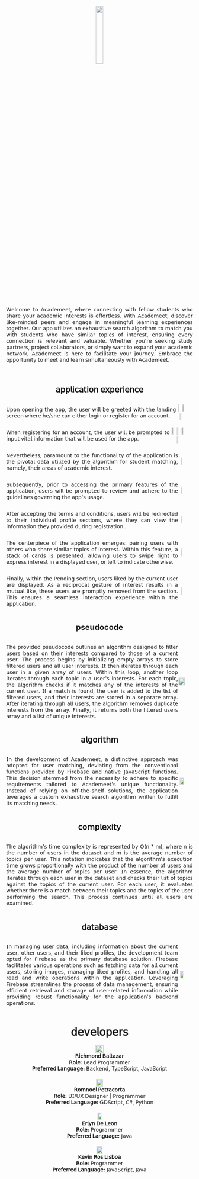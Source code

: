 <div align="center">
  <img src="https://github.com/Retchizu/Academeet/assets/116050858/5195f808-f28f-4cbf-b672-188d0ad43d17" width="20%" height="20%" style="display: block;"></img> 
</div>

<br>

<div align="center">
   <p style="text-align: justify;">𝖶𝖾𝗅𝖼𝗈𝗆𝖾 𝗍𝗈 𝖠𝖼𝖺𝖽𝖾𝗆𝖾𝖾𝗍, 𝗐𝗁𝖾𝗋𝖾 𝖼𝗈𝗇𝗇𝖾𝖼𝗍𝗂𝗇𝗀 𝗐𝗂𝗍𝗁 𝖿𝖾𝗅𝗅𝗈𝗐 𝗌𝗍𝗎𝖽𝖾𝗇𝗍𝗌 𝗐𝗁𝗈 𝗌𝗁𝖺𝗋𝖾 𝗒𝗈𝗎𝗋 𝖺𝖼𝖺𝖽𝖾𝗆𝗂𝖼 𝗂𝗇𝗍𝖾𝗋𝖾𝗌𝗍𝗌 𝗂𝗌 𝖾𝖿𝖿𝗈𝗋𝗍𝗅𝖾𝗌𝗌. 𝖶𝗂𝗍𝗁 𝖠𝖼𝖺𝖽𝖾𝗆𝖾𝖾𝗍, 𝖽𝗂𝗌𝖼𝗈𝗏𝖾𝗋 𝗅𝗂𝗄𝖾-𝗆𝗂𝗇𝖽𝖾𝖽 𝗉𝖾𝖾𝗋𝗌 𝖺𝗇𝖽 𝖾𝗇𝗀𝖺𝗀𝖾 𝗂𝗇 𝗆𝖾𝖺𝗇𝗂𝗇𝗀𝖿𝗎𝗅 𝗅𝖾𝖺𝗋𝗇𝗂𝗇𝗀 𝖾𝗑𝗉𝖾𝗋𝗂𝖾𝗇𝖼𝖾𝗌 𝗍𝗈𝗀𝖾𝗍𝗁𝖾𝗋. 𝖮𝗎𝗋 𝖺𝗉𝗉 𝗎𝗍𝗂𝗅𝗂𝗓𝖾𝗌 𝖺𝗇 𝖾𝗑𝗁𝖺𝗎𝗌𝗍𝗂𝗏𝖾 𝗌𝖾𝖺𝗋𝖼𝗁 𝖺𝗅𝗀𝗈𝗋𝗂𝗍𝗁𝗆 𝗍𝗈 𝗆𝖺𝗍𝖼𝗁 𝗒𝗈𝗎 𝗐𝗂𝗍𝗁 𝗌𝗍𝗎𝖽𝖾𝗇𝗍𝗌 𝗐𝗁𝗈 𝗁𝖺𝗏𝖾 𝗌𝗂𝗆𝗂𝗅𝖺𝗋 𝗍𝗈𝗉𝗂𝖼𝗌 𝗈𝖿 𝗂𝗇𝗍𝖾𝗋𝖾𝗌𝗍, 𝖾𝗇𝗌𝗎𝗋𝗂𝗇𝗀 𝖾𝗏𝖾𝗋𝗒 𝖼𝗈𝗇𝗇𝖾𝖼𝗍𝗂𝗈𝗇 𝗂𝗌 𝗋𝖾𝗅𝖾𝗏𝖺𝗇𝗍 𝖺𝗇𝖽 𝗏𝖺𝗅𝗎𝖺𝖻𝗅𝖾. 𝖶𝗁𝖾𝗍𝗁𝖾𝗋 𝗒𝗈𝗎'𝗋𝖾 𝗌𝖾𝖾𝗄𝗂𝗇𝗀 𝗌𝗍𝗎𝖽𝗒 𝗉𝖺𝗋𝗍𝗇𝖾𝗋𝗌, 𝗉𝗋𝗈𝗃𝖾𝖼𝗍 𝖼𝗈𝗅𝗅𝖺𝖻𝗈𝗋𝖺𝗍𝗈𝗋𝗌, 𝗈𝗋 𝗌𝗂𝗆𝗉𝗅𝗒 𝗐𝖺𝗇𝗍 𝗍𝗈 𝖾𝗑𝗉𝖺𝗇𝖽 𝗒𝗈𝗎𝗋 𝖺𝖼𝖺𝖽𝖾𝗆𝗂𝖼 𝗇𝖾𝗍𝗐𝗈𝗋𝗄, 𝖠𝖼𝖺𝖽𝖾𝗆𝖾𝖾𝗍 𝗂𝗌 𝗁𝖾𝗋𝖾 𝗍𝗈 𝖿𝖺𝖼𝗂𝗅𝗂𝗍𝖺𝗍𝖾 𝗒𝗈𝗎𝗋 𝗃𝗈𝗎𝗋𝗇𝖾𝗒. 𝖤𝗆𝖻𝗋𝖺𝖼𝖾 𝗍𝗁𝖾 𝗈𝗉𝗉𝗈𝗋𝗍𝗎𝗇𝗂𝗍𝗒 𝗍𝗈 𝗆𝖾𝖾𝗍 𝖺𝗇𝖽 𝗅𝖾𝖺𝗋𝗇 𝗌𝗂𝗆𝗎𝗅𝗍𝖺𝗇𝖾𝗈𝗎𝗌𝗅𝗒 𝗐𝗂𝗍𝗁 𝖠𝖼𝖺𝖽𝖾𝗆𝖾𝖾𝗍.</p>
</div>

<br>

<div align="center">
  <h2><b>𝖺𝗉𝗉𝗅𝗂𝖼𝖺𝗍𝗂𝗈𝗇 𝖾𝗑𝗉𝖾𝗋𝗂𝖾𝗇𝖼𝖾</b></h2>
</div>

<div align="center" style="display: flex; flex-direction: row; align-items: center; justify-content: center;">
   <p style="text-align: justify;">𝖴𝗉𝗈𝗇 𝗈𝗉𝖾𝗇𝗂𝗇𝗀 𝗍𝗁𝖾 𝖺𝗉𝗉, 𝗍𝗁𝖾 𝗎𝗌𝖾𝗋 𝗐𝗂𝗅𝗅 𝖻𝖾 𝗀𝗋𝖾𝖾𝗍𝖾𝖽 𝗐𝗂𝗍𝗁 𝗍𝗁𝖾 𝗅𝖺𝗇𝖽𝗂𝗇𝗀 𝗌𝖼𝗋𝖾𝖾𝗇 𝗐𝗁𝖾𝗋𝖾 𝗁𝖾/𝗌𝗁𝖾 𝖼𝖺𝗇 𝖾𝗂𝗍𝗁𝖾𝗋 𝗅𝗈𝗀𝗂𝗇 𝗈𝗋 𝗋𝖾𝗀𝗂𝗌𝗍𝖾𝗋 𝖿𝗈𝗋 𝖺𝗇 𝖺𝖼𝖼𝗈𝗎𝗇𝗍.</p>
   <div style="display: flex; flex-direction: row; align-items: center; justify-content: center;">
      <div style="margin-right: 20px;">
         <img src="https://github.com/Retchizu/Academeet/assets/116050858/8968f34f-4dbc-41f4-a13f-5586f54e68a5" width="30%"></img> <img src="https://github.com/Retchizu/Academeet/assets/116050858/18490050-f139-4316-8279-4318f2fe0a01" width="30%"></img> <img src="https://github.com/Retchizu/Academeet/assets/116050858/71fbf831-1f93-4cad-8553-949b0c05da21" width="30%"></img> 
      </div>
   </div>
</div>

<div align="center" style="display: flex; flex-direction: row; align-items: center; justify-content: center;">
    <br>
   <p style="text-align: justify;">When 𝗋𝖾𝗀𝗂𝗌𝗍𝖾𝗋𝗂𝗇𝗀 𝖿𝗈𝗋 𝖺𝗇 𝖺𝖼𝖼𝗈𝗎𝗇𝗍, 𝗍𝗁𝖾 𝗎𝗌𝖾𝗋 𝗐𝗂𝗅𝗅 𝖻𝖾 𝗉𝗋𝗈𝗆𝗉𝗍𝖾𝖽 𝗍𝗈 𝗂𝗇𝗉𝗎𝗍 𝗏𝗂𝗍𝖺𝗅 𝗂𝗇𝖿𝗈𝗋𝗆𝖺𝗍𝗂𝗈𝗇 𝗍𝗁𝖺𝗍 𝗐𝗂𝗅𝗅 𝖻𝖾 𝗎𝗌𝖾𝖽 𝖿𝗈𝗋 𝗍𝗁𝖾 𝖺𝗉𝗉.</p>
   <div style="display: flex; flex-direction: row; align-items: center; justify-content: center;">
      <div style="margin-right: 20px;">
         <img src="https://github.com/Retchizu/Academeet/assets/116050858/9913af8e-b3eb-4227-bdd6-119d9148d051" width="23%"></img> <img src="https://github.com/Retchizu/Academeet/assets/116050858/bf3f71fd-3874-4113-aa34-226fbd447fbe" width="23%"></img> <img src="https://github.com/Retchizu/Academeet/assets/116050858/63e8f0fd-4d33-4146-9f70-61933b68bea2" width="23%"></img> <img src="https://github.com/Retchizu/Academeet/assets/116050858/f4333c25-49d9-4680-8024-38c8d5d64858" width="23%"></img> 
      </div>
   </div>
</div>

<div align="center" style="display: flex; flex-direction: row; align-items: center; justify-content: center;">
    <br>
   <p style="text-align: justify;">𝖭𝖾𝗏𝖾𝗋𝗍𝗁𝖾𝗅𝖾𝗌𝗌, 𝗉𝖺𝗋𝖺𝗆𝗈𝗎𝗇𝗍 𝗍𝗈 𝗍𝗁𝖾 𝖿𝗎𝗇𝖼𝗍𝗂𝗈𝗇𝖺𝗅𝗂𝗍𝗒 𝗈𝖿 𝗍𝗁𝖾 𝖺𝗉𝗉𝗅𝗂𝖼𝖺𝗍𝗂𝗈𝗇 𝗂𝗌 𝗍𝗁𝖾 𝗉𝗂𝗏𝗈𝗍𝖺𝗅 𝖽𝖺𝗍𝖺 𝗎𝗍𝗂𝗅𝗂𝗓𝖾𝖽 𝖻𝗒 𝗍𝗁𝖾 𝖺𝗅𝗀𝗈𝗋𝗂𝗍𝗁𝗆 𝖿𝗈𝗋 𝗌𝗍𝗎𝖽𝖾𝗇𝗍 𝗆𝖺𝗍𝖼𝗁𝗂𝗇𝗀, 𝗇𝖺𝗆𝖾𝗅𝗒, 𝗍𝗁𝖾𝗂𝗋 𝖺𝗋𝖾𝖺𝗌 𝗈𝖿 𝖺𝖼𝖺𝖽𝖾𝗆𝗂𝖼 𝗂𝗇𝗍𝖾𝗋𝖾𝗌𝗍.</p>
   <div style="display: flex; flex-direction: row; align-items: center; justify-content: center;">
      <div style="margin-right: 20px;">
         <img src="https://github.com/Retchizu/Academeet/assets/116050858/66de1bfb-80ab-4299-8de6-6ed6c121f4e2" width="25%"></img> 
      </div>
   </div>
</div>

<div align="center" style="display: flex; flex-direction: row; align-items: center; justify-content: center;">
    <br>
   <p style="text-align: justify;">𝖲𝗎𝖻𝗌𝖾𝗊𝗎𝖾𝗇𝗍𝗅𝗒, 𝗉𝗋𝗂𝗈𝗋 𝗍𝗈 𝖺𝖼𝖼𝖾𝗌𝗌𝗂𝗇𝗀 𝗍𝗁𝖾 𝗉𝗋𝗂𝗆𝖺𝗋𝗒 𝖿𝖾𝖺𝗍𝗎𝗋𝖾𝗌 𝗈𝖿 𝗍𝗁𝖾 𝖺𝗉𝗉𝗅𝗂𝖼𝖺𝗍𝗂𝗈𝗇, 𝗎𝗌𝖾𝗋𝗌 𝗐𝗂𝗅𝗅 𝖻𝖾 𝗉𝗋𝗈𝗆𝗉𝗍𝖾𝖽 𝗍𝗈 𝗋𝖾𝗏𝗂𝖾𝗐 𝖺𝗇𝖽 𝖺𝖽𝗁𝖾𝗋𝖾 𝗍𝗈 𝗍𝗁𝖾 𝗀𝗎𝗂𝖽𝖾𝗅𝗂𝗇𝖾𝗌 𝗀𝗈𝗏𝖾𝗋𝗇𝗂𝗇𝗀 𝗍𝗁𝖾 𝖺𝗉𝗉'𝗌 𝗎𝗌𝖺𝗀𝖾.</p>
   <div style="display: flex; flex-direction: row; align-items: center; justify-content: center;">
      <div style="margin-right: 20px;">
         <img src="https://github.com/Retchizu/Academeet/assets/116050858/8f8ac2a5-39c7-419a-9740-253406445e80" width="25%"></img> 
      </div>
   </div>
</div>

<div align="center" style="display: flex; flex-direction: row; align-items: center; justify-content: center;">
    <br>
   <p style="text-align: justify;">𝖠𝖿𝗍𝖾𝗋 𝖺𝖼𝖼𝖾𝗉𝗍𝗂𝗇𝗀 𝗍𝗁𝖾 𝗍𝖾𝗋𝗆𝗌 𝖺𝗇𝖽 𝖼𝗈𝗇𝖽𝗂𝗍𝗂𝗈𝗇𝗌, 𝗎𝗌𝖾𝗋𝗌 𝗐𝗂𝗅𝗅 𝖻𝖾 𝗋𝖾𝖽𝗂𝗋𝖾𝖼𝗍𝖾𝖽 𝗍𝗈 𝗍𝗁𝖾𝗂𝗋 𝗂𝗇𝖽𝗂𝗏𝗂𝖽𝗎𝖺𝗅 𝗉𝗋𝗈𝖿𝗂𝗅𝖾 𝗌𝖾𝖼𝗍𝗂𝗈𝗇𝗌, 𝗐𝗁𝖾𝗋𝖾 𝗍𝗁𝖾𝗒 𝖼𝖺𝗇 𝗏𝗂𝖾𝗐 𝗍𝗁𝖾 𝗂𝗇𝖿𝗈𝗋𝗆𝖺𝗍𝗂𝗈𝗇 𝗍𝗁𝖾𝗒 𝗉𝗋𝗈𝗏𝗂𝖽𝖾𝖽 𝖽𝗎𝗋𝗂𝗇𝗀 𝗋𝖾𝗀𝗂𝗌𝗍𝗋𝖺𝗍𝗂𝗈𝗇..</p>
   <div style="display: flex; flex-direction: row; align-items: center; justify-content: center;">
      <div style="margin-right: 20px;">
         <img src="https://github.com/Retchizu/Academeet/assets/116050858/6abfe643-9d83-4bc0-bab2-a63f4e09315b" width="25%"></img> 
      </div>
   </div>
</div>

<div align="center" style="display: flex; flex-direction: row; align-items: center; justify-content: center;">
    <br>
   <p style="text-align: justify;">The 𝖼𝖾𝗇𝗍𝖾𝗋𝗉𝗂𝖾𝖼𝖾 𝗈𝖿 𝗍𝗁𝖾 𝖺𝗉𝗉𝗅𝗂𝖼𝖺𝗍𝗂𝗈𝗇 𝖾𝗆𝖾𝗋𝗀𝖾𝗌: 𝗉𝖺𝗂𝗋𝗂𝗇𝗀 𝗎𝗌𝖾𝗋𝗌 𝗐𝗂𝗍𝗁 𝗈𝗍𝗁𝖾𝗋𝗌 𝗐𝗁𝗈 𝗌𝗁𝖺𝗋𝖾 𝗌𝗂𝗆𝗂𝗅𝖺𝗋 𝗍𝗈𝗉𝗂𝖼𝗌 𝗈𝖿 𝗂𝗇𝗍𝖾𝗋𝖾𝗌𝗍. 𝖶𝗂𝗍𝗁𝗂𝗇 𝗍𝗁𝗂𝗌 𝖿𝖾𝖺𝗍𝗎𝗋𝖾, 𝖺 𝗌𝗍𝖺𝖼𝗄 𝗈𝖿 𝖼𝖺𝗋𝖽𝗌 𝗂𝗌 𝗉𝗋𝖾𝗌𝖾𝗇𝗍𝖾𝖽, 𝖺𝗅𝗅𝗈𝗐𝗂𝗇𝗀 𝗎𝗌𝖾𝗋𝗌 𝗍𝗈 𝗌𝗐𝗂𝗉𝖾 𝗋𝗂𝗀𝗁𝗍 𝗍𝗈 𝖾𝗑𝗉𝗋𝖾𝗌𝗌 𝗂𝗇𝗍𝖾𝗋𝖾𝗌𝗍 𝗂𝗇 𝖺 𝖽𝗂𝗌𝗉𝗅𝖺𝗒𝖾𝖽 𝗎𝗌𝖾𝗋, 𝗈𝗋 𝗅𝖾𝖿𝗍 𝗍𝗈 𝗂𝗇𝖽𝗂𝖼𝖺𝗍𝖾 𝗈𝗍𝗁𝖾𝗋𝗐𝗂𝗌𝖾.</p>
   <div style="display: flex; flex-direction: row; align-items: center; justify-content: center;">
      <div style="margin-right: 20px;">
         <img src="https://github.com/Retchizu/Academeet/assets/116050858/904dfb98-f3b8-4438-9e60-7266832f415f" width="25%"></img> 
      </div>
   </div>
</div>

<div align="center" style="display: flex; flex-direction: row; align-items: center; justify-content: center;">
    <br>
   <p style="text-align: justify;">𝖥𝗂𝗇𝖺𝗅𝗅𝗒, 𝗐𝗂𝗍𝗁𝗂𝗇 𝗍𝗁𝖾 𝖯𝖾𝗇𝖽𝗂𝗇𝗀 𝗌𝖾𝖼𝗍𝗂𝗈𝗇, 𝗎𝗌𝖾𝗋𝗌 𝗅𝗂𝗄𝖾𝖽 𝖻𝗒 𝗍𝗁𝖾 𝖼𝗎𝗋𝗋𝖾𝗇𝗍 𝗎𝗌𝖾𝗋 𝖺𝗋𝖾 𝖽𝗂𝗌𝗉𝗅𝖺𝗒𝖾𝖽. 𝖠𝗌 𝖺 𝗋𝖾𝖼𝗂𝗉𝗋𝗈𝖼𝖺𝗅 𝗀𝖾𝗌𝗍𝗎𝗋𝖾 𝗈𝖿 𝗂𝗇𝗍𝖾𝗋𝖾𝗌𝗍 𝗋𝖾𝗌𝗎𝗅𝗍𝗌 𝗂𝗇 𝖺 𝗆𝗎𝗍𝗎𝖺𝗅 𝗅𝗂𝗄𝖾, 𝗍𝗁𝖾𝗌𝖾 𝗎𝗌𝖾𝗋𝗌 𝖺𝗋𝖾 𝗉𝗋𝗈𝗆𝗉𝗍𝗅𝗒 𝗋𝖾𝗆𝗈𝗏𝖾𝖽 𝖿𝗋𝗈𝗆 𝗍𝗁𝖾 𝗌𝖾𝖼𝗍𝗂𝗈𝗇. 𝖳𝗁𝗂𝗌 𝖾𝗇𝗌𝗎𝗋𝖾𝗌 𝖺 𝗌𝖾𝖺𝗆𝗅𝖾𝗌𝗌 𝗂𝗇𝗍𝖾𝗋𝖺𝖼𝗍𝗂𝗈𝗇 𝖾𝗑𝗉𝖾𝗋𝗂𝖾𝗇𝖼𝖾 𝗐𝗂𝗍𝗁𝗂𝗇 𝗍𝗁𝖾 𝖺𝗉𝗉𝗅𝗂𝖼𝖺𝗍𝗂𝗈𝗇.</p>
   <div style="display: flex; flex-direction: row; align-items: center; justify-content: center;">
      <div style="margin-right: 20px;">
         <img src="https://github.com/Retchizu/Academeet/assets/116050858/d5b3b264-ce76-4d64-97a0-28065e474ec4" width="25%"></img> 
      </div>
   </div>
</div>

<div align="center">
  <h2><b>pseudocode</b></h2>
</div>

<div align="center" style="display: flex; flex-direction: row; align-items: center; justify-content: center;">
   <p style="text-align: justify;">𝖳𝗁𝖾 𝗉𝗋𝗈𝗏𝗂𝖽𝖾𝖽 𝗉𝗌𝖾𝗎𝖽𝗈𝖼𝗈𝖽𝖾 𝗈𝗎𝗍𝗅𝗂𝗇𝖾𝗌 𝖺𝗇 𝖺𝗅𝗀𝗈𝗋𝗂𝗍𝗁𝗆 𝖽𝖾𝗌𝗂𝗀𝗇𝖾𝖽 𝗍𝗈 𝖿𝗂𝗅𝗍𝖾𝗋 𝗎𝗌𝖾𝗋𝗌 𝖻𝖺𝗌𝖾𝖽 𝗈𝗇 𝗍𝗁𝖾𝗂𝗋 𝗂𝗇𝗍𝖾𝗋𝖾𝗌𝗍𝗌 𝖼𝗈𝗆𝗉𝖺𝗋𝖾𝖽 𝗍𝗈 𝗍𝗁𝗈𝗌𝖾 𝗈𝖿 𝖺 𝖼𝗎𝗋𝗋𝖾𝗇𝗍 𝗎𝗌𝖾𝗋. 𝖳𝗁𝖾 𝗉𝗋𝗈𝖼𝖾𝗌𝗌 𝖻𝖾𝗀𝗂𝗇𝗌 𝖻𝗒 𝗂𝗇𝗂𝗍𝗂𝖺𝗅𝗂𝗓𝗂𝗇𝗀 𝖾𝗆𝗉𝗍𝗒 𝖺𝗋𝗋𝖺𝗒𝗌 𝗍𝗈 𝗌𝗍𝗈𝗋𝖾 𝖿𝗂𝗅𝗍𝖾𝗋𝖾𝖽 𝗎𝗌𝖾𝗋𝗌 𝖺𝗇𝖽 𝖺𝗅𝗅 𝗎𝗌𝖾𝗋 𝗂𝗇𝗍𝖾𝗋𝖾𝗌𝗍𝗌. 𝖨𝗍 𝗍𝗁𝖾𝗇 𝗂𝗍𝖾𝗋𝖺𝗍𝖾𝗌 𝗍𝗁𝗋𝗈𝗎𝗀𝗁 𝖾𝖺𝖼𝗁 𝗎𝗌𝖾𝗋 𝗂𝗇 𝖺 𝗀𝗂𝗏𝖾𝗇 𝖺𝗋𝗋𝖺𝗒 𝗈𝖿 𝗎𝗌𝖾𝗋𝗌. 𝖶𝗂𝗍𝗁𝗂𝗇 𝗍𝗁𝗂𝗌 𝗅𝗈𝗈𝗉, 𝖺𝗇𝗈𝗍𝗁𝖾𝗋 𝗅𝗈𝗈𝗉 𝗂𝗍𝖾𝗋𝖺𝗍𝖾𝗌 𝗍𝗁𝗋𝗈𝗎𝗀𝗁 𝖾𝖺𝖼𝗁 𝗍𝗈𝗉𝗂𝖼 𝗂𝗇 𝖺 𝗎𝗌𝖾𝗋'𝗌 𝗂𝗇𝗍𝖾𝗋𝖾𝗌𝗍𝗌. 𝖥𝗈𝗋 𝖾𝖺𝖼𝗁 𝗍𝗈𝗉𝗂𝖼, 𝗍𝗁𝖾 𝖺𝗅𝗀𝗈𝗋𝗂𝗍𝗁𝗆 𝖼𝗁𝖾𝖼𝗄𝗌 𝗂𝖿 𝗂𝗍 𝗆𝖺𝗍𝖼𝗁𝖾𝗌 𝖺𝗇𝗒 𝗈𝖿 𝗍𝗁𝖾 𝗂𝗇𝗍𝖾𝗋𝖾𝗌𝗍𝗌 𝗈𝖿 𝗍𝗁𝖾 𝖼𝗎𝗋𝗋𝖾𝗇𝗍 𝗎𝗌𝖾𝗋. 𝖨𝖿 𝖺 𝗆𝖺𝗍𝖼𝗁 𝗂𝗌 𝖿𝗈𝗎𝗇𝖽, 𝗍𝗁𝖾 𝗎𝗌𝖾𝗋 𝗂𝗌 𝖺𝖽𝖽𝖾𝖽 𝗍𝗈 𝗍𝗁𝖾 𝗅𝗂𝗌𝗍 𝗈𝖿 𝖿𝗂𝗅𝗍𝖾𝗋𝖾𝖽 𝗎𝗌𝖾𝗋𝗌, 𝖺𝗇𝖽 𝗍𝗁𝖾𝗂𝗋 𝗂𝗇𝗍𝖾𝗋𝖾𝗌𝗍𝗌 𝖺𝗋𝖾 𝗌𝗍𝗈𝗋𝖾𝖽 𝗂𝗇 𝖺 𝗌𝖾𝗉𝖺𝗋𝖺𝗍𝖾 𝖺𝗋𝗋𝖺𝗒. 𝖠𝖿𝗍𝖾𝗋 𝗂𝗍𝖾𝗋𝖺𝗍𝗂𝗇𝗀 𝗍𝗁𝗋𝗈𝗎𝗀𝗁 𝖺𝗅𝗅 𝗎𝗌𝖾𝗋𝗌, 𝗍𝗁𝖾 𝖺𝗅𝗀𝗈𝗋𝗂𝗍𝗁𝗆 𝗋𝖾𝗆𝗈𝗏𝖾𝗌 𝖽𝗎𝗉𝗅𝗂𝖼𝖺𝗍𝖾 𝗂𝗇𝗍𝖾𝗋𝖾𝗌𝗍𝗌 𝖿𝗋𝗈𝗆 𝗍𝗁𝖾 𝖺𝗋𝗋𝖺𝗒. 𝖥𝗂𝗇𝖺𝗅𝗅𝗒, 𝗂𝗍 𝗋𝖾𝗍𝗎𝗋𝗇𝗌 𝖻𝗈𝗍𝗁 𝗍𝗁𝖾 𝖿𝗂𝗅𝗍𝖾𝗋𝖾𝖽 𝗎𝗌𝖾𝗋𝗌 𝖺𝗋𝗋𝖺𝗒 𝖺𝗇𝖽 𝖺 𝗅𝗂𝗌𝗍 𝗈𝖿 𝗎𝗇𝗂𝗊𝗎𝖾 𝗂𝗇𝗍𝖾𝗋𝖾𝗌𝗍𝗌. </p>
   <div style="display: flex; flex-direction: row; align-items: center; justify-content: center;">
      <div style="margin-right: 20px;">
         <img src="https://github.com/Retchizu/Academeet/assets/116050858/5d112a07-ab39-4fe3-933e-7cb85214b166" width="90%"></img> </img> 
      </div>
   </div>
</div>

<div align="center">
  <h2><b>𝖺𝗅𝗀𝗈𝗋𝗂𝗍𝗁𝗆</b></h2>
</div>

<div align="center" style="display: flex; flex-direction: row; align-items: center; justify-content: center;">
   <p style="text-align: justify;">𝖨𝗇 𝗍𝗁𝖾 𝖽𝖾𝗏𝖾𝗅𝗈𝗉𝗆𝖾𝗇𝗍 𝗈𝖿 𝖠𝖼𝖺𝖽𝖾𝗆𝖾𝖾𝗍, 𝖺 𝖽𝗂𝗌𝗍𝗂𝗇𝖼𝗍𝗂𝗏𝖾 𝖺𝗉𝗉𝗋𝗈𝖺𝖼𝗁 𝗐𝖺𝗌 𝖺𝖽𝗈𝗉𝗍𝖾𝖽 𝖿𝗈𝗋 𝗎𝗌𝖾𝗋 𝗆𝖺𝗍𝖼𝗁𝗂𝗇𝗀, 𝖽𝖾𝗏𝗂𝖺𝗍𝗂𝗇𝗀 𝖿𝗋𝗈𝗆 𝗍𝗁𝖾 𝖼𝗈𝗇𝗏𝖾𝗇𝗍𝗂𝗈𝗇𝖺𝗅 functions 𝗉𝗋𝗈𝗏𝗂𝖽𝖾𝖽 𝖻𝗒 𝖥𝗂𝗋𝖾𝖻𝖺𝗌𝖾 𝖺𝗇𝖽 𝗇𝖺𝗍𝗂𝗏𝖾 𝖩𝖺𝗏𝖺𝖲𝖼𝗋𝗂𝗉𝗍 𝖿𝗎𝗇𝖼𝗍𝗂𝗈𝗇𝗌. 𝖳𝗁𝗂𝗌 𝖽𝖾𝖼𝗂𝗌𝗂𝗈𝗇 𝗌𝗍𝖾𝗆𝗆𝖾𝖽 𝖿𝗋𝗈𝗆 𝗍𝗁𝖾 𝗇𝖾𝖼𝖾𝗌𝗌𝗂𝗍𝗒 𝗍𝗈 𝖺𝖽𝗁𝖾𝗋𝖾 𝗍𝗈 𝗌𝗉𝖾𝖼𝗂𝖿𝗂𝖼 𝗋𝖾𝗊𝗎𝗂𝗋𝖾𝗆𝖾𝗇𝗍𝗌 𝗍𝖺𝗂𝗅𝗈𝗋𝖾𝖽 𝗍𝗈 𝖠𝖼𝖺𝖽𝖾𝗆𝖾𝖾𝗍'𝗌 𝗎𝗇𝗂𝗊𝗎𝖾 𝖿𝗎𝗇𝖼𝗍𝗂𝗈𝗇𝖺𝗅𝗂𝗍𝗒. 𝖨𝗇𝗌𝗍𝖾𝖺𝖽 𝗈𝖿 𝗋𝖾𝗅𝗒𝗂𝗇𝗀 𝗈𝗇 𝗈𝖿𝖿-𝗍𝗁𝖾-𝗌𝗁𝖾𝗅𝖿 𝗌𝗈𝗅𝗎𝗍𝗂𝗈𝗇𝗌, 𝗍𝗁𝖾 𝖺𝗉𝗉𝗅𝗂𝖼𝖺𝗍𝗂𝗈𝗇 𝗅𝖾𝗏𝖾𝗋𝖺𝗀𝖾𝗌 𝖺 𝖼𝗎𝗌𝗍𝗈𝗆 𝖾𝗑𝗁𝖺𝗎𝗌𝗍𝗂𝗏𝖾 𝗌𝖾𝖺𝗋𝖼𝗁 𝖺𝗅𝗀𝗈𝗋𝗂𝗍𝗁𝗆 written 𝗍𝗈 𝖿𝗎𝗅𝖿𝗂𝗅𝗅 𝗂𝗍𝗌 𝗆𝖺𝗍𝖼𝗁𝗂𝗇𝗀 𝗇𝖾𝖾𝖽𝗌.</p>
   <div style="display: flex; flex-direction: row; align-items: center; justify-content: center;">
      <div style="margin-right: 20px;">
         <img src="https://github.com/Retchizu/Academeet/assets/116050858/346511fd-89d1-4027-822a-0e6bf5854176" width="70%", height="50%"></img> 
      </div>
   </div>
</div>

<div align="center">
  <h2><b>𝖼𝗈𝗆𝗉𝗅𝖾𝗑𝗂𝗍𝗒</b></h2>
</div>
    

    
<div align="center" style="display: flex; flex-direction: row; align-items: center; justify-content: center;">
   <p style="text-align: justify;">𝖳𝗁𝖾 𝖺𝗅𝗀𝗈𝗋𝗂𝗍𝗁𝗆'𝗌 𝗍𝗂𝗆𝖾 𝖼𝗈𝗆𝗉𝗅𝖾𝗑𝗂𝗍𝗒 𝗂𝗌 𝗋𝖾𝗉𝗋𝖾𝗌𝖾𝗇𝗍𝖾𝖽 𝖻𝗒 𝖮(𝗇 * 𝗆), 𝗐𝗁𝖾𝗋𝖾 𝗇 𝗂𝗌 𝗍𝗁𝖾 𝗇𝗎𝗆𝖻𝖾𝗋 𝗈𝖿 𝗎𝗌𝖾𝗋𝗌 𝗂𝗇 𝗍𝗁𝖾 𝖽𝖺𝗍𝖺𝗌𝖾𝗍 𝖺𝗇𝖽 𝗆 𝗂𝗌 𝗍𝗁𝖾 𝖺𝗏𝖾𝗋𝖺𝗀𝖾 𝗇𝗎𝗆𝖻𝖾𝗋 𝗈𝖿 𝗍𝗈𝗉𝗂𝖼𝗌 𝗉𝖾𝗋 𝗎𝗌𝖾𝗋. 𝖳𝗁𝗂𝗌 𝗇𝗈𝗍𝖺𝗍𝗂𝗈𝗇 𝗂𝗇𝖽𝗂𝖼𝖺𝗍𝖾𝗌 𝗍𝗁𝖺𝗍 𝗍𝗁𝖾 𝖺𝗅𝗀𝗈𝗋𝗂𝗍𝗁𝗆'𝗌 𝖾𝗑𝖾𝖼𝗎𝗍𝗂𝗈𝗇 𝗍𝗂𝗆𝖾 𝗀𝗋𝗈𝗐𝗌 𝗉𝗋𝗈𝗉𝗈𝗋𝗍𝗂𝗈𝗇𝖺𝗅𝗅𝗒 𝗐𝗂𝗍𝗁 𝗍𝗁𝖾 𝗉𝗋𝗈𝖽𝗎𝖼𝗍 𝗈𝖿 𝗍𝗁𝖾 𝗇𝗎𝗆𝖻𝖾𝗋 𝗈𝖿 𝗎𝗌𝖾𝗋𝗌 𝖺𝗇𝖽 𝗍𝗁𝖾 𝖺𝗏𝖾𝗋𝖺𝗀𝖾 𝗇𝗎𝗆𝖻𝖾𝗋 𝗈𝖿 𝗍𝗈𝗉𝗂𝖼𝗌 𝗉𝖾𝗋 𝗎𝗌𝖾𝗋. 𝖨𝗇 𝖾𝗌𝗌𝖾𝗇𝖼𝖾, 𝗍𝗁𝖾 𝖺𝗅𝗀𝗈𝗋𝗂𝗍𝗁𝗆 𝗂𝗍𝖾𝗋𝖺𝗍𝖾𝗌 𝗍𝗁𝗋𝗈𝗎𝗀𝗁 𝖾𝖺𝖼𝗁 𝗎𝗌𝖾𝗋 𝗂𝗇 𝗍𝗁𝖾 𝖽𝖺𝗍𝖺𝗌𝖾𝗍 𝖺𝗇𝖽 𝖼𝗁𝖾𝖼𝗄𝗌 𝗍𝗁𝖾𝗂𝗋 𝗅𝗂𝗌𝗍 𝗈𝖿 𝗍𝗈𝗉𝗂𝖼𝗌 𝖺𝗀𝖺𝗂𝗇𝗌𝗍 𝗍𝗁𝖾 𝗍𝗈𝗉𝗂𝖼𝗌 𝗈𝖿 𝗍𝗁𝖾 𝖼𝗎𝗋𝗋𝖾𝗇𝗍 𝗎𝗌𝖾𝗋. 𝖥𝗈𝗋 𝖾𝖺𝖼𝗁 𝗎𝗌𝖾𝗋, 𝗂𝗍 𝖾𝗏𝖺𝗅𝗎𝖺𝗍𝖾𝗌 𝗐𝗁𝖾𝗍𝗁𝖾𝗋 𝗍𝗁𝖾𝗋𝖾 𝗂𝗌 𝖺 𝗆𝖺𝗍𝖼𝗁 𝖻𝖾𝗍𝗐𝖾𝖾𝗇 𝗍𝗁𝖾𝗂𝗋 𝗍𝗈𝗉𝗂𝖼𝗌 𝖺𝗇𝖽 𝗍𝗁𝖾 𝗍𝗈𝗉𝗂𝖼𝗌 𝗈𝖿 𝗍𝗁𝖾 𝗎𝗌𝖾𝗋 𝗉𝖾𝗋𝖿𝗈𝗋𝗆𝗂𝗇𝗀 𝗍𝗁𝖾 𝗌𝖾𝖺𝗋𝖼𝗁. 𝖳𝗁𝗂𝗌 𝗉𝗋𝗈𝖼𝖾𝗌𝗌 𝖼𝗈𝗇𝗍𝗂𝗇𝗎𝖾𝗌 𝗎𝗇𝗍𝗂𝗅 𝖺𝗅𝗅 𝗎𝗌𝖾𝗋𝗌 𝖺𝗋𝖾 𝖾𝗑𝖺𝗆𝗂𝗇𝖾𝖽.</p>
</div>

<div align="center">
  <h2><b>𝖽𝖺𝗍𝖺𝖻𝖺𝗌𝖾</b></h2>
</div>


<div align="center" style="display: flex; flex-direction: row; align-items: center; justify-content: center;">
   <p style="text-align: justify;">𝖨𝗇 𝗆𝖺𝗇𝖺𝗀𝗂𝗇𝗀 𝗎𝗌𝖾𝗋 𝖽𝖺𝗍𝖺, 𝗂𝗇𝖼𝗅𝗎𝖽𝗂𝗇𝗀 𝗂𝗇𝖿𝗈𝗋𝗆𝖺𝗍𝗂𝗈𝗇 𝖺𝖻𝗈𝗎𝗍 𝗍𝗁𝖾 𝖼𝗎𝗋𝗋𝖾𝗇𝗍 𝗎𝗌𝖾𝗋, 𝗈𝗍𝗁𝖾𝗋 𝗎𝗌𝖾𝗋𝗌, 𝖺𝗇𝖽 𝗍𝗁𝖾𝗂𝗋 𝗅𝗂𝗄𝖾𝖽 𝗉𝗋𝗈𝖿𝗂𝗅𝖾𝗌, 𝗍𝗁𝖾 𝖽𝖾𝗏𝖾𝗅𝗈𝗉𝗆𝖾𝗇𝗍 𝗍𝖾𝖺𝗆 𝗈𝗉𝗍𝖾𝖽 𝖿𝗈𝗋 𝖥𝗂𝗋𝖾𝖻𝖺𝗌𝖾 𝖺𝗌 𝗍𝗁𝖾 𝗉𝗋𝗂𝗆𝖺𝗋𝗒 𝖽𝖺𝗍𝖺𝖻𝖺𝗌𝖾 𝗌𝗈𝗅𝗎𝗍𝗂𝗈𝗇. 𝖥𝗂𝗋𝖾𝖻𝖺𝗌𝖾 𝖿𝖺𝖼𝗂𝗅𝗂𝗍𝖺𝗍𝖾𝗌 𝗏𝖺𝗋𝗂𝗈𝗎𝗌 𝗈𝗉𝖾𝗋𝖺𝗍𝗂𝗈𝗇𝗌 𝗌𝗎𝖼𝗁 𝖺𝗌 𝖿𝖾𝗍𝖼𝗁𝗂𝗇𝗀 𝖽𝖺𝗍𝖺 𝖿𝗈𝗋 𝖺𝗅𝗅 𝖼𝗎𝗋𝗋𝖾𝗇𝗍 𝗎𝗌𝖾𝗋𝗌, 𝗌𝗍𝗈𝗋𝗂𝗇𝗀 𝗂𝗆𝖺𝗀𝖾𝗌, 𝗆𝖺𝗇𝖺𝗀𝗂𝗇𝗀 𝗅𝗂𝗄𝖾𝖽 𝗉𝗋𝗈𝖿𝗂𝗅𝖾𝗌, 𝖺𝗇𝖽 𝗁𝖺𝗇𝖽𝗅𝗂𝗇𝗀 𝖺𝗅𝗅 𝗋𝖾𝖺𝖽 𝖺𝗇𝖽 𝗐𝗋𝗂𝗍𝖾 𝗈𝗉𝖾𝗋𝖺𝗍𝗂𝗈𝗇𝗌 𝗐𝗂𝗍𝗁𝗂𝗇 𝗍𝗁𝖾 𝖺𝗉𝗉𝗅𝗂𝖼𝖺𝗍𝗂𝗈𝗇. 𝖫𝖾𝗏𝖾𝗋𝖺𝗀𝗂𝗇𝗀 𝖥𝗂𝗋𝖾𝖻𝖺𝗌𝖾 𝗌𝗍𝗋𝖾𝖺𝗆𝗅𝗂𝗇𝖾𝗌 𝗍𝗁𝖾 𝗉𝗋𝗈𝖼𝖾𝗌𝗌 𝗈𝖿 𝖽𝖺𝗍𝖺 𝗆𝖺𝗇𝖺𝗀𝖾𝗆𝖾𝗇𝗍, 𝖾𝗇𝗌𝗎𝗋𝗂𝗇𝗀 𝖾𝖿𝖿𝗂𝖼𝗂𝖾𝗇𝗍 𝗋𝖾𝗍𝗋𝗂𝖾𝗏𝖺𝗅 𝖺𝗇𝖽 𝗌𝗍𝗈𝗋𝖺𝗀𝖾 𝗈𝖿 𝗎𝗌𝖾𝗋-𝗋𝖾𝗅𝖺𝗍𝖾𝖽 𝗂𝗇𝖿𝗈𝗋𝗆𝖺𝗍𝗂𝗈𝗇 𝗐𝗁𝗂𝗅𝖾 𝗉𝗋𝗈𝗏𝗂𝖽𝗂𝗇𝗀 𝗋𝗈𝖻𝗎𝗌𝗍 𝖿𝗎𝗇𝖼𝗍𝗂𝗈𝗇𝖺𝗅𝗂𝗍𝗒 𝖿𝗈𝗋 𝗍𝗁𝖾 𝖺𝗉𝗉𝗅𝗂𝖼𝖺𝗍𝗂𝗈𝗇'𝗌 𝖻𝖺𝖼𝗄𝖾𝗇𝖽 𝗈𝗉𝖾𝗋𝖺𝗍𝗂𝗈𝗇𝗌.</p>
   <div style="display: flex; flex-direction: row; align-items: center; justify-content: center;">
      <div style="margin-right: 20px;">
         <img src="https://github.com/Retchizu/Academeet/assets/116050858/41058806-93cd-475a-ba82-5ef4cd4e9c6a" width="60%"></img> 
      </div>
   </div>
</div>

<div align="center">
  <h1><b>𝖽𝖾𝗏𝖾𝗅𝗈𝗉𝖾𝗋𝗌</b></h1>
  <div style="display: flex; flex-direction: column; align-items: center;">
    <div style="display: flex; flex-direction: column; align-items: center; margin-bottom: 20px;">
      <img src="https://github.com/Retchizu/Academeet/assets/116050858/769d9dd2-807f-491e-88ff-d780968ef22b" width="25%"></img> 
      <div style="text-align: center;">
        <b>𝖱𝗂𝖼𝗁𝗆𝗈𝗇𝖽 𝖡𝖺𝗅𝗍𝖺𝗓𝖺𝗋</b><br>
        <b>𝖱𝗈𝗅𝖾:</b> 𝖫𝖾𝖺𝖽 𝖯𝗋𝗈𝗀𝗋𝖺𝗆𝗆𝖾𝗋<br>
        <b>𝖯𝗋𝖾𝖿𝖾𝗋𝗋𝖾𝖽 𝖫𝖺𝗇𝗀𝗎𝖺𝗀𝖾:</b> 𝖡𝖺𝖼𝗄𝖾𝗇𝖽, TypeScript, JavaScript
      </div>
    </div>
    <div style="display: flex; flex-direction: column; align-items: center; margin-bottom: 20px;">
      <img src="https://github.com/Retchizu/Academeet/assets/116050858/29f9ab5f-10d6-4125-a3fa-d91b68a9a7b7" width="25%"></img> 
      <div style="text-align: center;">
        <b>𝖱𝗈𝗆𝗇𝗈𝖾𝗅 𝖯𝖾𝗍𝗋𝖺𝖼𝗈𝗋𝗍𝖺</b><br>
        <b>𝖱𝗈𝗅𝖾:</b> 𝖴𝖨/𝖴𝖷 𝖣𝖾𝗌𝗂𝗀𝗇𝖾𝗋 | 𝖯𝗋𝗈𝗀𝗋𝖺𝗆𝗆𝖾𝗋<br>
        <b>𝖯𝗋𝖾𝖿𝖾𝗋𝗋𝖾𝖽 𝖫𝖺𝗇𝗀𝗎𝖺𝗀𝖾:</b> 𝖦𝖣𝖲𝖼𝗋𝗂𝗉𝗍, 𝖢#, 𝖯𝗒𝗍𝗁𝗈𝗇
      </div>
    </div>
    <div style="display: flex; flex-direction: column; align-items: center; margin-bottom: 20px;">
      <img src="https://github.com/Retchizu/Academeet/assets/116050858/c74b458c-c1ab-4e61-8d95-1952de7bb80a" width="25%"></img> 
      <div style="text-align: center;">
        <b>𝖤𝗋𝗅𝗒𝗇 𝖣𝖾 𝖫𝖾𝗈𝗇</b><br>
        <b>𝖱𝗈𝗅𝖾:</b> 𝖯𝗋𝗈𝗀𝗋𝖺𝗆𝗆𝖾𝗋<br>
        <b>𝖯𝗋𝖾𝖿𝖾𝗋𝗋𝖾𝖽 𝖫𝖺𝗇𝗀𝗎𝖺𝗀𝖾:</b> 𝖩𝖺𝗏𝖺
      </div>
    </div>
    <div style="display: flex; flex-direction: column; align-items: center; margin-bottom: 20px;">
      <img src="https://github.com/Retchizu/Academeet/assets/116050858/fedea74e-e94d-4105-bb11-d5e925a43712" width="25%"></img> 
      <div style="text-align: center;">
        <b>𝖪𝖾𝗏𝗂𝗇 𝖱𝗈𝗌 𝖫𝗂𝗌𝖻𝗈𝖺</b><br>
        <b>𝖱𝗈𝗅𝖾:</b> 𝖯𝗋𝗈𝗀𝗋𝖺𝗆𝗆𝖾𝗋<br>
        <b>𝖯𝗋𝖾𝖿𝖾𝗋𝗋𝖾𝖽 𝖫𝖺𝗇𝗀𝗎𝖺𝗀𝖾:</b> 𝖩𝖺𝗏𝖺𝖲𝖼𝗋𝗂𝗉𝗍, 𝖩𝖺𝗏𝖺
      </div>
    </div>
  </div>
</div>

